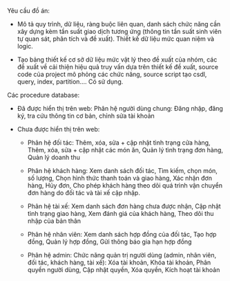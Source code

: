 Yêu cầu đồ án: 

- Mô tả quy trình, dữ liệu, ràng buộc liên quan, danh sách chức năng cần xây dựng kèm tần suất giao dịch tương ứng (thông tin tần suất sinh viên tự quan sát, phân tích và đề xuất). Thiết kế dữ liệu mức quan niệm và logic.

- Tạo bảng thiết kế cơ sở dữ liệu mức vật lý theo đề xuất của nhóm, các đề xuất về cải thiện hiệu quả truy vấn dựa trên thiết kế đề xuất, source code của project mô phỏng các chức năng, source script tạo csdl, query, index, partition…. Có sử dụng.

Các procedure database: 

- Đã được hiển thị trên web: Phân hệ người dùng chung: Đăng nhập, đăng ký, tra cứu thông tin cơ bản, chỉnh sửa tài khoản

- Chưa được hiển thị trên web:

  - Phân hệ đối tác: Thêm, xóa, sửa + cập nhật tình trạng cửa hàng, Thêm, xóa, sửa + cập nhật các món ăn, Quản lý tình trạng đơn hàng, Quản lý doanh thu
 
  - Phân hệ khách hàng: Xem danh sách đối tác, Tìm kiếm, chọn món, số lượng, Chọn hình thức thanh toán và giao hàng, Xác nhận đơn hàng, Hủy đơn, Cho phép khách hàng theo dõi quá trình vận chuyển đơn hàng do đối tác và tài xế
cập nhập.

  -  Phân hệ tài xế: Xem danh sách đơn hàng chưa được nhận, Cập nhật tình trạng giao hàng, Xem đánh giá của khách hàng, Theo dõi thu nhập của bản thân
 
  -  Phân hệ nhân viên: Xem danh sách hợp đồng của đối tác, Tạo hợp đồng, Quản lý hợp đồng, Gửi thông báo gia hạn hợp đồng
 
  -  Phân hệ admin: Chức năng quản trị người dùng (admin, nhân viên, đối tác, khách hàng, tài xế): Xóa tài khoản, Khóa tài khoản, Phân quyền người dùng, Cập nhật quyền, Xóa quyền, Kích hoạt tài khoản
